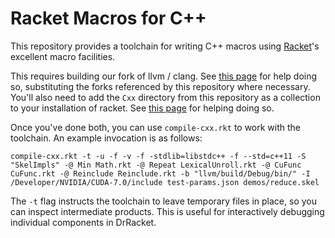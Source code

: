 # Racket Macros for C++
This repository provides a toolchain for writing C++ macros using [Racket](http://racket-lang.org/)'s excellent macro facilities.

This requires building our fork of llvm / clang. See [this page](http://clang.llvm.org/get_started.html) for help doing so, substituting the forks referenced by this repository where necessary. You'll also need to add the `Cxx` directory from this repository as a collection to your installation of racket. See [this page](http://docs.racket-lang.org/guide/module-basics.html#%28part._link-collection%29) for helping doing so.

Once you've done both, you can use `compile-cxx.rkt` to work with the toolchain. An example invocation is as follows:

`compile-cxx.rkt -t -u -f -v -f -stdlib=libstdc++ -f --std=c++11 -S "SkelImpls" -@ Min Math.rkt -@ Repeat LexicalUnroll.rkt -@ CuFunc CuFunc.rkt -@ Reinclude Reinclude.rkt -b "llvm/build/Debug/bin/" -I /Developer/NVIDIA/CUDA-7.0/include test-params.json demos/reduce.skel`

The `-t` flag instructs the toolchain to leave temporary files in place, so you can inspect intermediate products. This is useful for interactively debugging individual components in DrRacket.
